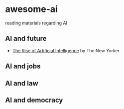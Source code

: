 # awesome-ai
reading materials regarding AI


## AI and future
* [The Rise of Artificial Intelligence](https://www.newyorker.com/books/double-take/sunday-reading-the-rise-of-artificial-intelligence/amp) by The New Yorker
## AI and jobs

## AI and law

## AI and democracy


